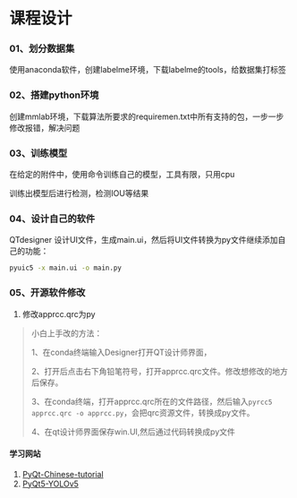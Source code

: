 # 课程设计

### 01、划分数据集

使用anaconda软件，创建labelme环境，下载labelme的tools，给数据集打标签



### 02、搭建python环境

创建mmlab环境，下载算法所要求的requiremen.txt中所有支持的包，一步一步修改报错，解决问题



### 03、训练模型

在给定的附件中，使用命令训练自己的模型，工具有限，只用cpu

训练出模型后进行检测，检测IOU等结果



### 04、设计自己的软件

QTdesigner 设计UI文件，生成main.ui，然后将UI文件转换为py文件继续添加自己的功能：

```bash
pyuic5 -x main.ui -o main.py
```











### 05、开源软件修改



1. 修改apprcc.qrc为py























> 小白上手改的方法：
>
> 1、在conda终端输入Designer打开QT设计师界面，
>
> 2、打开后点击右下角铅笔符号，打开apprcc.qrc文件。修改想修改的地方后保存。
>
> 3、在conda终端，打开apprcc.qrc所在的文件路径，然后输入`pyrcc5 apprcc.qrc -o apprcc.py`，会把qrc资源文件，转换成py文件。
>
> 4、在qt设计师界面保存win.UI,然后通过代码转换成py文件







#### 学习网站

1. [PyQt-Chinese-tutorial](https://github.com/maicss/PyQt-Chinese-tutorial)
2. [PyQt5-YOLOv5](https://github.com/Javacr/PyQt5-YOLOv5)